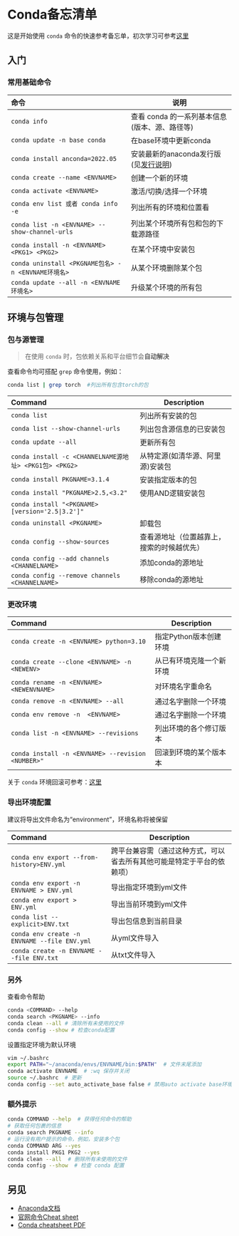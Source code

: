 
<!-- 
Source: https://github.com/jaywcjlove/reference/blob/main/docs/conda.md
Retrieved on: 2025-05-12
-->

Conda备忘清单
===

这是开始使用 `conda` 命令的快速参考备忘单，初次学习可参考[这里](https://anaconda.org.cn/anaconda/user-guide/getting-started/#open-nav-win)

入门
-----
<!--rehype:body-class=cols-1-->

### 常用基础命令

命令 | 说明
:-- | --
`conda info` | 查看 conda 的一系列基本信息(版本、源、路径等)
`conda update -n base conda` | 在base环境中更新conda
`conda install anconda=2022.05` | 安装最新的anaconda发行版(见[发行说明](https://docs.anaconda.com/navigator/release-notes/?utm_source=cheatsheet))
`conda create --name <ENVNAME>` | 创建一个新的环境
`conda activate <ENVNAME>` | 激活/切换/选择一个环境
`conda env list 或者 conda info -e`           | 列出所有的环境和位置看
`conda list -n <ENVNAME> --show-channel-urls`           | 列出某个环境所有包和包的下载源路径
`conda install -n <ENVNAME> <PKG1> <PKG2>`        | 在某个环境中安装包
`conda uninstall <PKGNAME包名> -n <ENVNAME环境名>`             | 从某个环境删除某个包
`conda update --all -n <ENVNAME环境名>`           | 升级某个环境的所有包
<!--rehype:className=show-header-->

环境与包管理
-----

### 包与源管理
<!--rehype:wrap-class=col-span-2-->

> 在使用 `conda` 时，包依赖关系和平台细节会**自动解决**

查看命令均可搭配 `grep` 命令使用，例如：

```bash
conda list | grep torch  #列出所有包含torch的包
```

Command | Description
:-- | --
`conda list`                         | 列出所有安装的包
`conda list --show-channel-urls`        |列出包含源信息的已安装包
`conda update --all`                      |  更新所有包
`conda install -c <CHANNELNAME源地址> <PKG1包> <PKG2>`   | 从特定源(如清华源、阿里源)安装包
`conda install PKGNAME=3.1.4` | 安装指定版本的包
`conda install "PKGNAME>2.5,<3.2"`           |  使用AND逻辑安装包
`conda install "<PKGNAME> [version='2.5\|3.2']"`       |
`conda uninstall <PKGNAME>`        | 卸载包
`conda config --show-sources` | 查看源地址（位置越靠上，搜索的时候越优先）
`conda config --add channels <CHANNELNAME>`             | 添加conda的源地址
`conda config --remove channels <CHANNELNAME>`|           移除conda的源地址

### 更改环境

Command | Description
:-- | --
`conda create -n <ENVNAME> python=3.10` | 指定Python版本创建环境
`conda create --clone <ENVNAME> -n <NEWENV>` | 从已有环境克隆一个新环境
`conda rename -n <ENVNAME> <NEWENVNAME>` |  对环境名字重命名
`conda remove -n <ENVNAME> --all`   | 通过名字删除一个环境
`conda env remove -n  <ENVNAME>`   | 通过名字删除一个环境
`conda list -n <ENVNAME> --revisions` |  列出环境的各个修订版本
`conda install -n <ENVNAME> --revision <NUMBER>"`    | 回滚到环境的某个版本本
<!--rehype:className=style-list-arrow-->

关于 `conda` 环境回滚可参考：[这里](https://www.pybloggers.com/2016/06/conda-revisions-letting-you-rollback-to-a-previous-version-of-your-environment/)

### 导出环境配置
<!--rehype:wrap-class=col-span-2 row-span-2-->

建议将导出文件命名为“environment”，环境名称将被保留

Command | Description
:-- | --
`conda env export --from-history>ENV.yml`       | 跨平台兼容需（通过这种方式，可以省去所有其他可能是特定于平台的依赖项）
`conda env export -n ENVNAME > ENV.yml`        | 导出指定环境到yml文件
`conda env export > ENV.yml`                      |  导出当前环境到yml文件
`conda list --explicit>ENV.txt`   | 导出包信息到当前目录
`conda env create -n ENVNAME --file ENV.yml`       | 从yml文件导入
`conda create -n ENVNAME --file ENV.txt`        | 从txt文件导入
<!--rehype:className=style-list-arrow-->

### 另外

查看命令帮助

```bash
conda <COMMAND> --help
conda search <PKGNAME> --info
conda clean --all # 清除所有未使用的文件
conda config --show # 检查conda配置
```

设置指定环境为默认环境

```bash
vim ~/.bashrc
export PATH="~/anaconda/envs/ENVNAME/bin:$PATH"  # 文件末尾添加
conda activate ENVNAME  # :wq 保存并关闭
source ~/.bashrc  # 更新
conda config --set auto_activate_base false # 禁用auto activate base环境
```

### 额外提示

```bash
conda COMMAND --help  # 获得任何命令的帮助
# 获取任何包裹的信息
conda search PKGNAME --info
# 运行没有用户提示的命令，例如，安装多个包
conda COMMAND ARG --yes
conda install PKG1 PKG2 --yes 
conda clean --all  # 删除所有未使用的文件
conda config --show  # 检查 conda 配置
```

另见
----

- [Anaconda文档](https://anaconda.org.cn/)
- [官网命令Cheat sheet](https://conda.io/projects/conda/en/latest/user-guide/cheatsheet.html)
- [Conda cheatsheet PDF](https://conda.io/projects/conda/en/latest/_downloads/843d9e0198f2a193a3484886fa28163c/conda-cheatsheet.pdf)
